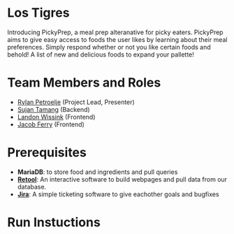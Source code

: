 # Los Tigres

Introducing PickyPrep, a meal prep alteranative for picky eaters. PickyPrep aims to give easy access to foods the user likes by learning about their meal preferences. Simply respond whether or not you like certain foods and behold! A list of new and delicious foods to expand your pallette!

# Team Members and Roles

* [Rylan Petroelje](https://github.com/RylanPetroelje/CIS350-HW2-Petroelje) (Project Lead, Presenter)
* [Sujan Tamang](https://github.com/SujanTmg/CIS350-HW2-Tamang) (Backend)
* [Landon Wissink](https://github.com/lwissink7/CIS350-HW2-Wissink) (Frontend)
* [Jacob Ferry](https://github.com/ferryja/CIS350-HW2-Ferry.git) (Frontend)

# Prerequisites
* **MariaDB**: to store food and ingredients and pull queries
* [**Retool**](https://lostigres.retool.com/editor/432f1f38-925c-11f0-9b3f-7330399fed52/Untitled/page1): An interactive software to build webpages and pull data from our database.
* [**Jira**](https://cis350-project-los-tigres.atlassian.net/jira/software/projects/MBA/code?atlOrigin=eyJpIjoiOWYzODk1Zjk0YjE0NGUxYmIzYjk2NmRkMDI5NDg1ZjQiLCJwIjoiaiJ9): A simple ticketing software to give eachother goals and bugfixes 

# Run Instuctions
